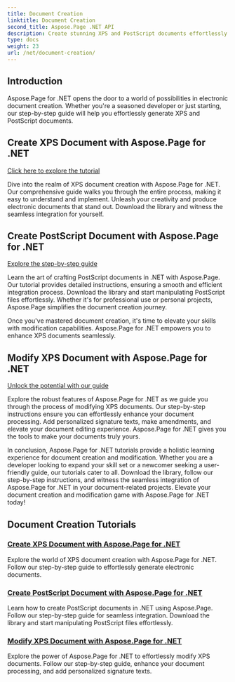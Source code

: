 ```yaml
---
title: Document Creation
linktitle: Document Creation
second_title: Aspose.Page .NET API
description: Create stunning XPS and PostScript documents effortlessly with Aspose.Page for .NET. Explore document creation and modification tutorials for seamless integration.
type: docs
weight: 23
url: /net/document-creation/
---
```

## Introduction

Aspose.Page for .NET opens the door to a world of possibilities in electronic document creation. Whether you're a seasoned developer or just starting, our step-by-step guide will help you effortlessly generate XPS and PostScript documents.

## Create XPS Document with Aspose.Page for .NET
[Click here to explore the tutorial](./create-xps-document/)

Dive into the realm of XPS document creation with Aspose.Page for .NET. Our comprehensive guide walks you through the entire process, making it easy to understand and implement. Unleash your creativity and produce electronic documents that stand out. Download the library and witness the seamless integration for yourself.

## Create PostScript Document with Aspose.Page for .NET
[Explore the step-by-step guide](./create-postscript-document/)

Learn the art of crafting PostScript documents in .NET with Aspose.Page. Our tutorial provides detailed instructions, ensuring a smooth and efficient integration process. Download the library and start manipulating PostScript files effortlessly. Whether it's for professional use or personal projects, Aspose.Page simplifies the document creation journey.

Once you've mastered document creation, it's time to elevate your skills with modification capabilities. Aspose.Page for .NET empowers you to enhance XPS documents seamlessly.

## Modify XPS Document with Aspose.Page for .NET
[Unlock the potential with our guide](./modify-xps-document/)

Explore the robust features of Aspose.Page for .NET as we guide you through the process of modifying XPS documents. Our step-by-step instructions ensure you can effortlessly enhance your document processing. Add personalized signature texts, make amendments, and elevate your document editing experience. Aspose.Page for .NET gives you the tools to make your documents truly yours.

In conclusion, Aspose.Page for .NET tutorials provide a holistic learning experience for document creation and modification. Whether you are a developer looking to expand your skill set or a newcomer seeking a user-friendly guide, our tutorials cater to all. Download the library, follow our step-by-step instructions, and witness the seamless integration of Aspose.Page for .NET in your document-related projects. Elevate your document creation and modification game with Aspose.Page for .NET today!
## Document Creation Tutorials
### [Create XPS Document with Aspose.Page for .NET](./create-xps-document/)
Explore the world of XPS document creation with Aspose.Page for .NET. Follow our step-by-step guide to effortlessly generate electronic documents.
### [Create PostScript Document with Aspose.Page for .NET](./create-postscript-document/)
Learn how to create PostScript documents in .NET using Aspose.Page. Follow our step-by-step guide for seamless integration. Download the library and start manipulating PostScript files effortlessly.
### [Modify XPS Document with Aspose.Page for .NET](./modify-xps-document/)
Explore the power of Aspose.Page for .NET to effortlessly modify XPS documents. Follow our step-by-step guide, enhance your document processing, and add personalized signature texts.